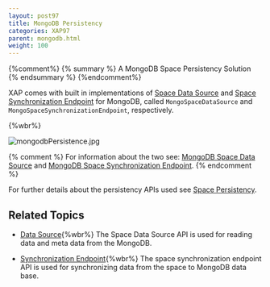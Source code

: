 ```yaml
---
layout: post97
title: MongoDB Persistency
categories: XAP97
parent: mongodb.html
weight: 100
---
```



{%comment%}
{% summary %} A MongoDB Space Persistency Solution {% endsummary %}
{%endcomment%}


XAP comes with built in implementations of [Space Data Source](./space-data-source-api.html) and [Space Synchronization Endpoint](./space-synchronization-endpoint-api.html)
 for MongoDB, called `MongoSpaceDataSource` and `MongoSpaceSynchronizationEndpoint`, respectively.

{%wbr%}

![mongodbPersistence.jpg](/attachment_files/mongodbPersistence.jpg)


{% comment %}
For information about the two see: [MongoDB Space Data Source](./mongodb-space-data-source.html) and [MongoDB Space Synchronization Endpoint](./mongodb-space-synchronization-endpoint.html).
{% endcomment %}

For further details about the persistency APIs used see [Space Persistency](./space-persistency.html).


## Related Topics

- [Data Source](./mongodb-space-data-source.html){%wbr%}
The Space Data Source API is used for reading data and meta data from the MongoDB.

- [Synchronization Endpoint](./mongodb-space-synchronization-endpoint.html){%wbr%}
The space synchronization endpoint API is used for synchronizing data from the space to MongoDB data base.
